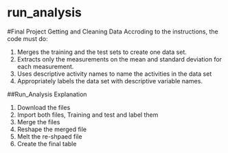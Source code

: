 # run_analysis
#Final Project Getting and Cleaning Data
Accroding to the instructions, the code must do:

1. Merges the training and the test sets to create one data set.
2. Extracts only the measurements on the mean and standard deviation for each measurement. 
3. Uses descriptive activity names to name the activities in the data set
4. Appropriately labels the data set with descriptive variable names. 

##Run_Analysis Explanation
1. Download the files
2. Import both files, Training and test and label them
3. Merge the files
4. Reshape the merged file
5. Melt the re-shpaed file
6. Create the final table

